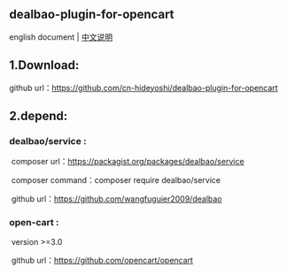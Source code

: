 ## dealbao-plugin-for-opencart
english document | [中文说明](README_CN.md)
## 1.Download:
github url：https://github.com/cn-hideyoshi/dealbao-plugin-for-opencart
## 2.depend:
### dealbao/service :
​		composer url：https://packagist.org/packages/dealbao/service

​		composer command：composer require dealbao/service 

​		github url：https://github.com/wangfuguier2009/dealbao
### open-cart :
​		version >=3.0

​		github url：https://github.com/opencart/opencart
